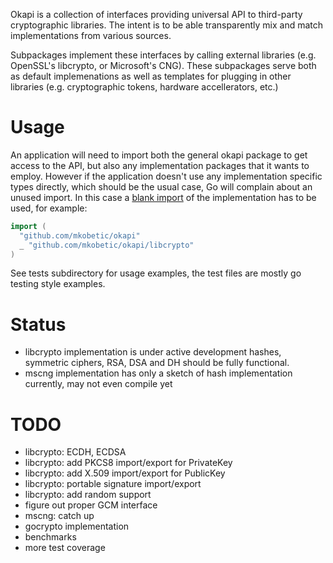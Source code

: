 Okapi is a collection of interfaces providing universal API to third-party cryptographic libraries. The intent is to be able transparently mix and match implementations from various sources.

Subpackages implement these interfaces by calling external libraries (e.g. OpenSSL's libcrypto, or Microsoft's CNG). These subpackages serve both as default implemenations as well as templates for plugging in other libraries (e.g. cryptographic tokens, hardware accellerators, etc.)

Usage
=====

An application will need to import both the general okapi package to get access to the API, but also any implementation packages that it wants to employ. However if the application doesn't use any implementation specific types directly, which should be the usual case, Go will complain about an unused import. In this case a [blank import](http://golang.org/doc/effective_go.html#blank_import) of the implementation has to be used, for example:

```go
import (
  "github.com/mkobetic/okapi"
  _ "github.com/mkobetic/okapi/libcrypto"
)
```

See tests subdirectory for usage examples, the test files are mostly go testing style examples.

Status
======

* libcrypto implementation is under active development hashes, symmetric ciphers, RSA, DSA and DH should be fully functional.
* mscng implementation has only a sketch of hash implementation currently, may not even compile yet

TODO
====

 * libcrypto: ECDH, ECDSA
 * libcrypto: add PKCS8 import/export for PrivateKey
 * libcrypto: add X.509 import/export for PublicKey
 * libcrypto: portable signature import/export
 * libcrypto: add random support
 * figure out proper GCM interface
 * mscng: catch up
 * gocrypto implementation
 * benchmarks
 * more test coverage
